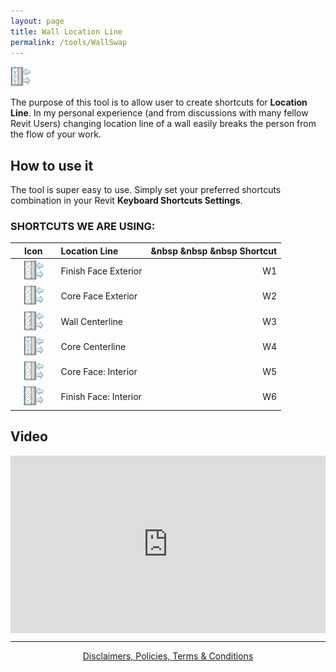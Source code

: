 ```yaml
---
layout: page
title: Wall Location Line
permalink: /tools/WallSwap
---
```


![WallSwapIcon](/images/Tools/WallSwap/WallSwap.png)

The purpose of this tool is to allow user to create shortcuts for <strong>Location Line</strong>. In my personal experience (and from discussions with many fellow Revit Users) changing location line of a wall easily breaks the person from the flow of your work.  

## How to use it

The tool is super easy to use. Simply set your preferred shortcuts combination in your Revit <b> Keyboard Shortcuts Settings</b>.

### SHORTCUTS WE ARE USING:  
  
| <b>    Icon    </b> | <b>Location Line  </b> | <b>&nbsp &nbsp &nbsp Shortcut</b> |
| :---: | :--- | ---: |
|![Finish Face Exterior](/images/Tools/WallSwap/WallSwapWE.png)   | Finish Face Exterior | W1 |
|![Core Face Exterior](/images/Tools/WallSwap/WallSwapCE.png)   | Core Face Exterior | W2 |
|![Wall Centerline](/images/Tools/WallSwap/WallSwapWC.png)   | Wall Centerline | W3|
|![Core Centerline](/images/Tools/WallSwap/WallSwapCC.png)   | Core Centerline | W4 |
|![Core Face: Interior](/images/Tools/WallSwap/WallSwapCI.png)   | Core Face: Interior | W5 |
|![Finish Face: Interior](/images/Tools/WallSwap/WallSwapWI.png)   | Finish Face: Interior | W6 |

## Video

<div>
  <div style="position:relative;padding-top:56.25%;">
    <iframe src="https://www.youtube.com/embed/i5vvm8kygQ4" frameborder="0" allowfullscreen
      style="position:absolute;top:0;left:0;width:100%;height:100%;"></iframe>
  </div>
</div>

***
<div style="text-align:center">
  <a href="https://w7k.pl/terms/">Disclaimers, Policies, Terms & Conditions</a>
</div>
